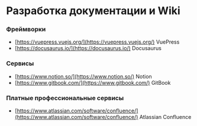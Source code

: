 # Разработка документации и Wiki

### Фреймворки

- [https://vuepress.vuejs.org/](https://vuepress.vuejs.org/) VuePress
- [https://docusaurus.io/](https://docusaurus.io/) Docusaurus

### Сервисы

- [https://www.notion.so/](https://www.notion.so/) Notion
- [https://www.gitbook.com/](https://www.gitbook.com/) GitBook

### Платные профессиональные сервисы

- [https://www.atlassian.com/software/confluence/](https://www.atlassian.com/software/confluence/) Atlassian Confluence
